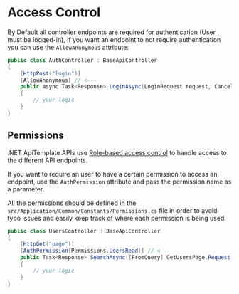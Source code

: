 # Access Control

By Default all controller endpoints are required for authentication (User must be logged-in), if you want an endpoint to
not require authentication you can use the `AllowAnonymous` attribute:

```csharp
public class AuthController : BaseApiController
{
    [HttpPost("login")]
    [AllowAnonymous] // <---
    public async Task<Response> LoginAsync(LoginRequest request, CancellationToken cancellationToken)
    {
        // your logic
    }
}
```

## Permissions

.NET ApiTemplate APIs use [Role-based access control](https://en.wikipedia.org/wiki/Role-based_access_control) to handle
access to the different API endpoints.

If you want to require an user to have a certain permission to access an endpoint, use the `AuthPermission` attribute
and pass the permission name as a parameter.

All the permissions should be defined in the `src/Application/Common/Constants/Permissions.cs` file in order to
avoid typo issues and easily keep track of where each permission is being used.

```csharp
public class UsersController : BaseApiController
{
    [HttpGet("page")]
    [AuthPermission(Permissions.UsersRead)] // <---
    public Task<Response> SearchAsync([FromQuery] GetUsersPage.Request request, CancellationToken cancellationToken)
    {
        // your logic
    }
}
```
